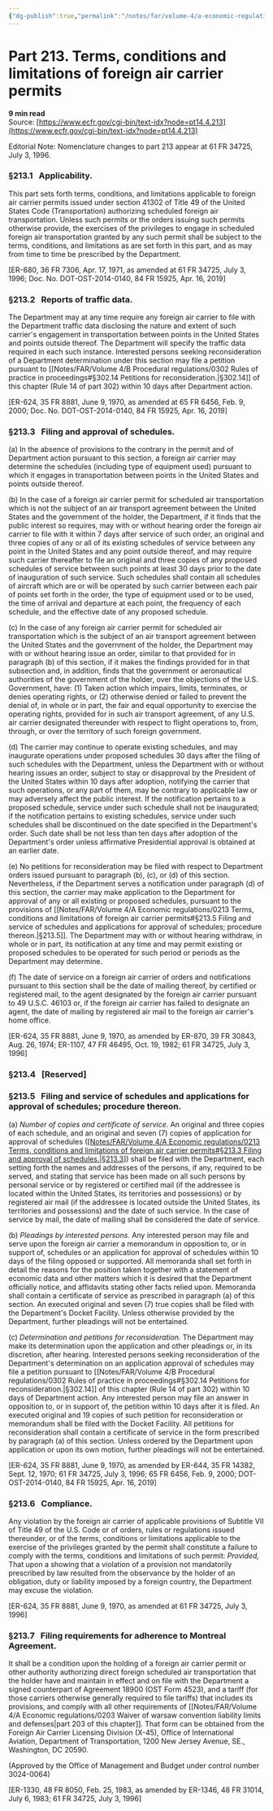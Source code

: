 ```yaml
---
{"dg-publish":true,"permalink":"/notes/far/volume-4/a-economic-regulations/0213-terms-conditions-and-limitations-of-foreign-air-carrier-permits/","title":"0213 Terms, conditions and limitations of foreign air carrier permits"}
---
```



# Part 213. Terms, conditions and limitations of foreign air carrier permits
**9 min read**  
Source: [https://www.ecfr.gov/cgi-bin/text-idx?node=pt14.4.213](https://www.ecfr.gov/cgi-bin/text-idx?node=pt14.4.213)

<div>

<div>

Editorial Note: Nomenclature changes to part 213 appear at 61 FR 34725, July 3, 1996.

</div>

### §213.1   Applicability.

This part sets forth terms, conditions, and limitations applicable to foreign air carrier permits issued under section 41302 of Title 49 of the United States Code (Transportation) authorizing scheduled foreign air transportation. Unless such permits or the orders issuing such permits otherwise provide, the exercises of the privileges to engage in scheduled foreign air transportation granted by any such permit shall be subject to the terms, conditions, and limitations as are set forth in this part, and as may from time to time be prescribed by the Department.

\[ER-680, 36 FR 7306, Apr. 17, 1971, as amended at 61 FR 34725, July 3, 1996; Doc. No. DOT-OST-2014-0140, 84 FR 15925, Apr. 16, 2019\]

### §213.2   Reports of traffic data.

The Department may at any time require any foreign air carrier to file with the Department traffic data disclosing the nature and extent of such carrier's engagement in transportation between points in the United States and points outside thereof. The Department will specify the traffic data required in each such instance. Interested persons seeking reconsideration of a Department determination under this section may file a petition pursuant to [[Notes/FAR/Volume 4/B Procedural regulations/0302 Rules of practice in proceedings#§302.14   Petitions for reconsideration.\|§302.14]] of this chapter (Rule 14 of part 302) within 10 days after Department action.

\[ER-624, 35 FR 8881, June 9, 1970, as amended at 65 FR 6456, Feb. 9, 2000; Doc. No. DOT-OST-2014-0140, 84 FR 15925, Apr. 16, 2019\]

### §213.3   Filing and approval of schedules.

\(a\) In the absence of provisions to the contrary in the permit and of Department action pursuant to this section, a foreign air carrier may determine the schedules (including type of equipment used) pursuant to which it engages in transportation between points in the United States and points outside thereof.

\(b\) In the case of a foreign air carrier permit for scheduled air transportation which is not the subject of an air transport agreement between the United States and the government of the holder, the Department, if it finds that the public interest so requires, may with or without hearing order the foreign air carrier to file with it within 7 days after service of such order, an original and three copies of any or all of its existing schedules of service between any point in the United States and any point outside thereof, and may require such carrier thereafter to file an original and three copies of any proposed schedules of service between such points at least 30 days prior to the date of inauguration of such service. Such schedules shall contain all schedules of aircraft which are or will be operated by such carrier between each pair of points set forth in the order, the type of equipment used or to be used, the time of arrival and departure at each point, the frequency of each schedule, and the effective date of any proposed schedule.

\(c\) In the case of any foreign air carrier permit for scheduled air transportation which is the subject of an air transport agreement between the United States and the government of the holder, the Department may with or without hearing issue an order, similar to that provided for in paragraph (b) of this section, if it makes the findings provided for in that subsection and, in addition, finds that the government or aeronautical authorities of the government of the holder, over the objections of the U.S. Government, have: (1) Taken action which impairs, limits, terminates, or denies operating rights, or (2) otherwise denied or failed to prevent the denial of, in whole or in part, the fair and equal opportunity to exercise the operating rights, provided for in such air transport agreement, of any U.S. air carrier designated thereunder with respect to flight operations to, from, through, or over the territory of such foreign government.

\(d\) The carrier may continue to operate existing schedules, and may inaugurate operations under proposed schedules 30 days after the filing of such schedules with the Department, unless the Department with or without hearing issues an order, subject to stay or disapproval by the President of the United States within 10 days after adoption, notifying the carrier that such operations, or any part of them, may be contrary to applicable law or may adversely affect the public interest. If the notification pertains to a proposed schedule, service under such schedule shall not be inaugurated; if the notification pertains to existing schedules, service under such schedules shall be discontinued on the date specified in the Department's order. Such date shall be not less than ten days after adoption of the Department's order unless affirmative Presidential approval is obtained at an earlier date.

\(e\) No petitions for reconsideration may be filed with respect to Department orders issued pursuant to paragraph (b), (c), or (d) of this section. Nevertheless, if the Department serves a notification under paragraph (d) of this section, the carrier may make application to the Department for approval of any or all existing or proposed schedules, pursuant to the provisions of [[Notes/FAR/Volume 4/A Economic regulations/0213 Terms, conditions and limitations of foreign air carrier permits#§213.5   Filing and service of schedules and applications for approval of schedules; procedure thereon.\|§213.5]]. The Department may with or without hearing withdraw, in whole or in part, its notification at any time and may permit existing or proposed schedules to be operated for such period or periods as the Department may determine.

\(f\) The date of service on a foreign air carrier of orders and notifications pursuant to this section shall be the date of mailing thereof, by certified or registered mail, to the agent designated by the foreign air carrier pursuant to 49 U.S.C. 46103 or, if the foreign air carrier has failed to designate an agent, the date of mailing by registered air mail to the foreign air carrier's home office.

\[ER-624, 35 FR 8881, June 9, 1970, as amended by ER-870, 39 FR 30843, Aug. 26, 1974; ER-1107, 47 FR 46495, Oct. 19, 1982; 61 FR 34725, July 3, 1996\]

### §213.4   \[Reserved\]

### §213.5   Filing and service of schedules and applications for approval of schedules; procedure thereon.

\(a\) *Number of copies and certificate of service.* An original and three copies of each schedule, and an original and seven (7) copies of application for approval of schedules ([[Notes/FAR/Volume 4/A Economic regulations/0213 Terms, conditions and limitations of foreign air carrier permits#§213.3   Filing and approval of schedules.\|§213.3]](e)) shall be filed with the Department, each setting forth the names and addresses of the persons, if any, required to be served, and stating that service has been made on all such persons by personal service or by registered or certified mail (if the addressee is located within the United States, its territories and possessions) or by registered air mail (if the addressee is located outside the United States, its territories and possessions) and the date of such service. In the case of service by mail, the date of mailing shall be considered the date of service.

\(b\) *Pleadings by interested persons.* Any interested person may file and serve upon the foreign air carrier a memorandum in opposition to, or in support of, schedules or an application for approval of schedules within 10 days of the filing opposed or supported. All memoranda shall set forth in detail the reasons for the position taken together with a statement of economic data and other matters which it is desired that the Department officially notice, and affidavits stating other facts relied upon. Memoranda shall contain a certificate of service as prescribed in paragraph (a) of this section. An executed original and seven (7) true copies shall be filed with the Department's Docket Facility. Unless otherwise provided by the Department, further pleadings will not be entertained.

\(c\) *Determination and petitions for reconsideration.* The Department may make its determination upon the application and other pleadings or, in its discretion, after hearing. Interested persons seeking reconsideration of the Department's determination on an application approval of schedules may file a petition pursuant to [[Notes/FAR/Volume 4/B Procedural regulations/0302 Rules of practice in proceedings#§302.14   Petitions for reconsideration.\|§302.14]] of this chapter (Rule 14 of part 302) within 10 days of Department action. Any interested person may file an answer in opposition to, or in support of, the petition within 10 days after it is filed. An executed original and 19 copies of such petition for reconsideration or memorandum shall be filed with the Docket Facility. All petitions for reconsideration shall contain a certificate of service in the form prescribed by paragraph (a) of this section. Unless ordered by the Department upon application or upon its own motion, further pleadings will not be entertained.

\[ER-624, 35 FR 8881, June 9, 1970, as amended by ER-644, 35 FR 14382, Sept. 12, 1970; 61 FR 34725, July 3, 1996; 65 FR 6456, Feb. 9, 2000; DOT-OST-2014-0140, 84 FR 15925, Apr. 16, 2019\]

### §213.6   Compliance.

Any violation by the foreign air carrier of applicable provisions of Subtitle VII of Title 49 of the U.S. Code or of orders, rules or regulations issued thereunder, or of the terms, conditions or limitations applicable to the exercise of the privileges granted by the permit shall constitute a failure to comply with the terms, conditions and limitations of such permit: *Provided,* That upon a showing that a violation of a provision not mandatorily prescribed by law resulted from the observance by the holder of an obligation, duty or liability imposed by a foreign country, the Department may excuse the violation.

\[ER-624, 35 FR 8881, June 9, 1970, as amended at 61 FR 34725, July 3, 1996\]

### §213.7   Filing requirements for adherence to Montreal Agreement.

It shall be a condition upon the holding of a foreign air carrier permit or other authority authorizing direct foreign scheduled air transportation that the holder have and maintain in effect and on file with the Department a signed counterpart of Agreement 18900 (OST Form 4523), and a tariff (for those carriers otherwise generally required to file tariffs) that includes its provisions, and comply with all other requirements of [[Notes/FAR/Volume 4/A Economic regulations/0203 Waiver of warsaw convention liability limits and defenses\|part 203 of this chapter]]. That form can be obtained from the Foreign Air Carrier Licensing Division (X-45), Office of International Aviation, Department of Transportation, 1200 New Jersey Avenue, SE., Washington, DC 20590.

(Approved by the Office of Management and Budget under control number 3024-0064)

\[ER-1330, 48 FR 8050, Feb. 25, 1983, as amended by ER-1346, 48 FR 31014, July 6, 1983; 61 FR 34725, July 3, 1996\]

</div>